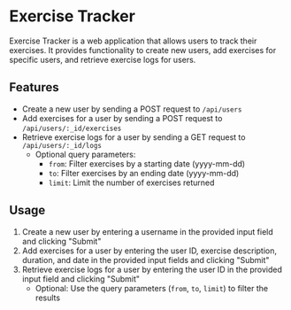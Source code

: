 # Exercise Tracker

Exercise Tracker is a web application that allows users to track their exercises. It provides functionality to create new users, add exercises for specific users, and retrieve exercise logs for users.

## Features

- Create a new user by sending a POST request to `/api/users`
- Add exercises for a user by sending a POST request to `/api/users/:_id/exercises`
- Retrieve exercise logs for a user by sending a GET request to `/api/users/:_id/logs`
  - Optional query parameters:
    - `from`: Filter exercises by a starting date (yyyy-mm-dd)
    - `to`: Filter exercises by an ending date (yyyy-mm-dd)
    - `limit`: Limit the number of exercises returned

## Usage

1. Create a new user by entering a username in the provided input field and clicking "Submit"
2. Add exercises for a user by entering the user ID, exercise description, duration, and date in the provided input fields and clicking "Submit"
3. Retrieve exercise logs for a user by entering the user ID in the provided input field and clicking "Submit"
   - Optional: Use the query parameters (`from`, `to`, `limit`) to filter the results

